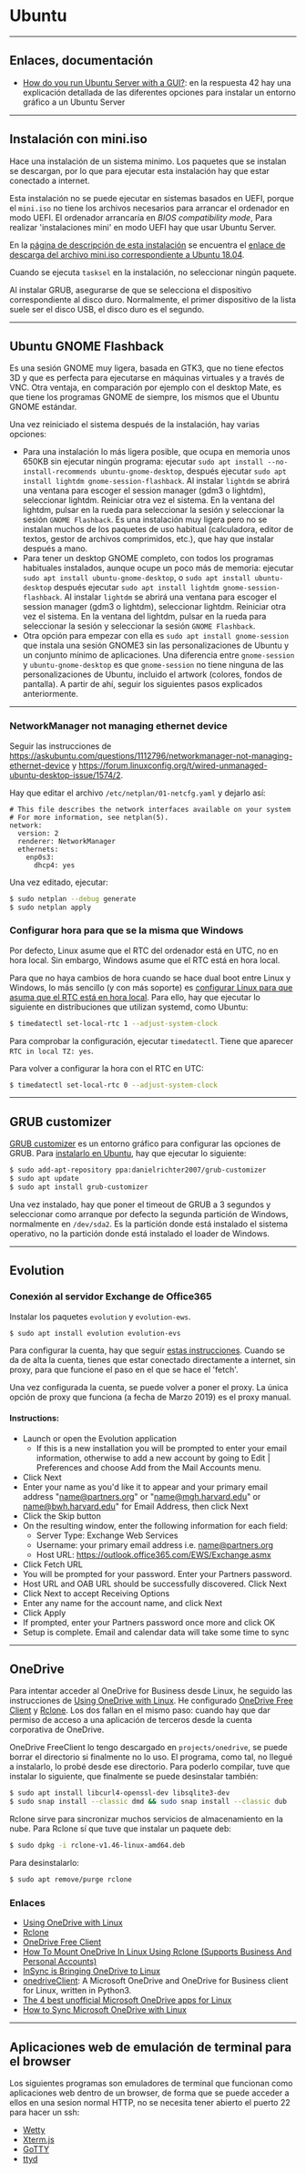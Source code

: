 # Ubuntu

---

## Enlaces, documentación

* [How do you run Ubuntu Server with a GUI?](https://askubuntu.com/questions/53822/how-do-you-run-ubuntu-server-with-a-gui): en la respuesta 42 hay una explicación detallada de las diferentes opciones para instalar un entorno gráfico a un Ubuntu Server

---

## Instalación con mini.iso

Hace una instalación de un sistema minimo. Los paquetes que se instalan se descargan, por lo que para ejecutar esta instalación hay que estar conectado a internet.

Esta instalación no se puede ejecutar en sistemas basados en UEFI, porque el `mini.iso` no tiene los archivos necesarios para arrancar el ordenador en modo UEFI. El ordenador arrancaría en _BIOS compatibility mode_, Para realizar 'instalaciones mini' en modo UEFI hay que usar Ubuntu Server.

En la [página de descripción de esta instalación](https://help.ubuntu.com/community/Installation/MinimalCD) se encuentra el [enlace de descarga del archivo mini.iso correspondiente a Ubuntu 18.04](http://archive.ubuntu.com/ubuntu/dists/bionic/main/installer-amd64/current/images/netboot/mini.iso).

Cuando se ejecuta `tasksel` en la instalación, no seleccionar ningún paquete.

Al instalar GRUB, asegurarse de que se selecciona el dispositivo correspondiente al disco duro. Normalmente, el primer dispositivo de la lista suele ser el disco USB, el disco duro es el segundo.

---

## Ubuntu GNOME Flashback

Es una sesión GNOME muy ligera, basada en GTK3, que no tiene efectos 3D y que es perfecta para ejecutarse en máquinas virtuales y a través de VNC. Otra ventaja, en comparación por ejemplo con el desktop Mate, es que tiene los programas GNOME de siempre, los mismos que el Ubuntu GNOME estándar.

Una vez reiniciado el sistema después de la instalación, hay varias opciones:

* Para una instalación lo más ligera posible, que ocupa en memoria unos 650KB sin ejecutar ningún programa: ejecutar `sudo apt install --no-install-recommends ubuntu-gnome-desktop`, después ejecutar `sudo apt install lightdm gnome-session-flashback`. Al instalar `lightdm` se abrirá una ventana para escoger el session manager (gdm3 o lightdm), seleccionar lightdm. Reiniciar otra vez el sistema. En la ventana del lightdm, pulsar en la rueda para seleccionar la sesión y seleccionar la sesión `GNOME Flashback`. Es una instalación muy ligera pero no se instalan muchos de los paquetes de uso habitual (calculadora, editor de textos, gestor de archivos comprimidos, etc.), que hay que instalar después a mano.
* Para tener un desktop GNOME completo, con todos los programas habituales instalados, aunque ocupe un poco más de memoria: ejecutar `sudo apt install ubuntu-gnome-desktop`, o `sudo apt install ubuntu-desktop` después ejecutar `sudo apt install lightdm gnome-session-flashback`. Al instalar `lightdm` se abrirá una ventana para escoger el session manager (gdm3 o lightdm), seleccionar lightdm. Reiniciar otra vez el sistema. En la ventana del lightdm, pulsar en la rueda para seleccionar la sesión y seleccionar la sesión `GNOME Flashback`.
* Otra opción para empezar con ella es `sudo apt install gnome-session` que instala una sesión GNOME3 sin las personalizaciones de Ubuntu y un conjunto mínimo de aplicaciones. Una diferencia entre `gnome-session` y `ubuntu-gnome-desktop` es que `gnome-session` no tiene ninguna de las personalizaciones de Ubuntu, incluido el artwork (colores, fondos de pantalla). A partir de ahí, seguir los siguientes pasos explicados anteriormente.

---

### NetworkManager not managing ethernet device

Seguir las instrucciones de https://askubuntu.com/questions/1112796/networkmanager-not-managing-ethernet-device y https://forum.linuxconfig.org/t/wired-unmanaged-ubuntu-desktop-issue/1574/2.

Hay que editar el archivo `/etc/netplan/01-netcfg.yaml` y dejarlo así:

```
# This file describes the network interfaces available on your system
# For more information, see netplan(5).
network:
  version: 2
  renderer: NetworkManager
  ethernets:
    enp0s3:
      dhcp4: yes
```

Una vez editado, ejecutar:

```bash
$ sudo netplan --debug generate
$ sudo netplan apply
```

### Configurar hora para que se la misma que Windows

Por defecto, Linux asume que el RTC del ordenador está en UTC, no en hora local. Sin embargo, Windows asume que el RTC está en hora local.

Para que no haya cambios de hora cuando se hace dual boot entre Linux y Windows, lo más sencillo (y con más soporte) es [configurar Linux para que asuma que el RTC está en hora local](https://www.howtogeek.com/323390/how-to-fix-windows-and-linux-showing-different-times-when-dual-booting/). Para ello, hay que ejecutar lo siguiente en distribuciones que utilizan systemd, como Ubuntu:

```bash
$ timedatectl set-local-rtc 1 --adjust-system-clock
```

Para comprobar la configuración, ejecutar `timedatectl`. Tiene que aparecer `RTC in local TZ: yes`.

Para volver a configurar la hora con el RTC en UTC:

```bash
$ timedatectl set-local-rtc 0 --adjust-system-clock
```

---

## GRUB customizer

[GRUB customizer](https://launchpad.net/grub-customizer) es un entorno gráfico para configurar las opciones de GRUB. Para [instalarlo en Ubuntu](https://launchpad.net/~danielrichter2007/+archive/ubuntu/grub-customizer), hay que ejecutar lo siguiente:

```bash
$ sudo add-apt-repository ppa:danielrichter2007/grub-customizer
$ sudo apt update
$ sudo apt install grub-customizer
```

Una vez instalado, hay que poner el timeout de GRUB a 3 segundos y seleccionar como arranque por defecto la segunda partición de Windows, normalmente en `/dev/sda2`. Es la partición donde está instalado el sistema operativo, no la partición donde está instalado el loader de Windows.

---

## Evolution

### Conexión al servidor Exchange de Office365

Instalar los paquetes `evolution` y `evolution-ews`.

```bash
$ sudo apt install evolution evolution-evs
```

Para configurar la cuenta, hay que seguir [estas instrucciones](https://rc.partners.org/kb/article/2702). Cuando se da de alta la cuenta, tienes que estar conectado directamente a internet, sin proxy, para que funcione el paso en el que se hace el 'fetch'.

Una vez configurada la cuenta, se puede volver a poner el proxy. La única opción de proxy que funciona (a fecha de Marzo 2019) es el proxy manual.

#### Instructions:

* Launch or open the Evolution application
    * If this is a new installation you will be prompted to enter your email information, otherwise to add a new account by going to Edit | Preferences and choose Add from the Mail Accounts menu.
* Click Next
* Enter your name as you'd like it to appear and your primary email address "name@partners.org" or "name@mgh.harvard.edu" or name@bwh.harvard.edu" for Email Address, then click Next
* Click the Skip button
* On the resulting window, enter the following information for each field:
    * Server Type: Exchange Web Services
    * Username: your primary email address i.e. name@partners.org
    * Host URL: https://outlook.office365.com/EWS/Exchange.asmx
* Click Fetch URL
* You will be prompted for your password. Enter your Partners password.
* Host URL and OAB URL should be successfully discovered. Click Next
* Click Next to accept Receiving Options
* Enter any name for the account name, and click Next
* Click Apply
* If prompted, enter your Partners password once more and click OK
* Setup is complete. Email and calendar data will take some time to sync

---

## OneDrive

Para intentar acceder al OneDrive for Business desde Linux, he seguido las instrucciones de [Using OneDrive with Linux](https://www.phillipsj.net/posts/using-onedrive-with-linux). He configurado [OneDrive Free Client](https://github.com/skilion/onedrive) y [Rclone](https://rclone.org/). Los dos fallan en el mismo paso: cuando hay que dar permiso de acceso a una aplicación de terceros desde la cuenta corporativa de OneDrive.

OneDrive FreeClient lo tengo descargado en `projects/onedrive`, se puede borrar el directorio si finalmente no lo uso. El programa, como tal, no llegué a instalarlo, lo probé desde ese directorio. Para poderlo compilar, tuve que instalar lo siguiente, que finalmente se puede desinstalar también:

```bash
$ sudo apt install libcurl4-openssl-dev libsqlite3-dev
$ sudo snap install --classic dmd && sudo snap install --classic dub
```

Rclone sirve para sincronizar muchos servicios de almacenamiento en la nube. Para Rclone sí que tuve que instalar un paquete deb:

```bash
$ sudo dpkg -i rclone-v1.46-linux-amd64.deb
```

Para desinstalarlo:

```bash
$ sudo apt remove/purge rclone
```

### Enlaces

* [Using OneDrive with Linux](https://www.phillipsj.net/posts/using-onedrive-with-linux)
* [Rclone](https://rclone.org/)
* [OneDrive Free Client](https://github.com/skilion/onedrive)
* [How To Mount OneDrive In Linux Using Rclone (Supports Business And Personal Accounts)](https://www.linuxuprising.com/2018/07/how-to-mount-onedrive-in-linux-using.html)
* [InSync is Bringing OneDrive to Linux](https://www.omgubuntu.co.uk/2019/02/insync-support-onedrive-linux-client)
* [onedriveClient](https://github.com/derrix060/onedriveClient): A Microsoft OneDrive and OneDrive for Business client for Linux, written in Python3.
* [The 4 best unofficial Microsoft OneDrive apps for Linux](https://www.addictivetips.com/ubuntu-linux-tips/best-unofficial-microsoft-onedrive-apps-for-linux/)
* [How to Sync Microsoft OneDrive with Linux](https://www.maketecheasier.com/sync-onedrive-linux/)

---

## Aplicaciones web de emulación de terminal para el browser

Los siguientes programas son emuladores de terminal que funcionan como aplicaciones web dentro de un browser, de forma que se puede acceder a ellos en una sesion normal HTTP, no se necesita tener abierto el puerto 22 para hacer un ssh:

* [Wetty](https://github.com/krishnasrinivas/wetty)
* [Xterm.js](https://github.com/xtermjs/xterm.js)
* [GoTTY](https://github.com/yudai/gotty)
* [ttyd](https://github.com/tsl0922/ttyd)
